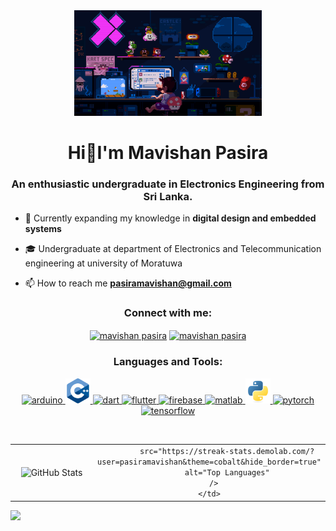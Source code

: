 <div align="center">
        <img src="https://github.com/pasiramavishan/myImages/blob/main/225813708-98b745f2-7d22-48cf-9150-083f1b00d6c9.gif" alt="GIF" width="300">
 </div>

<h1 align="center">Hi👋I'm Mavishan Pasira</h1>
<h3 align="center">An enthusiastic undergraduate in Electronics Engineering from Sri Lanka.</h3>

- 🌱 Currently expanding my knowledge in **digital design and embedded systems**

- 🎓 Undergraduate at department of Electronics and Telecommunication engineering at university of Moratuwa
  
- 📫 How to reach me **pasiramavishan@gmail.com**

  
<h3 align="center">Connect with me:</h3>
<p align="center">
<a href="https://linkedin.com/in/mavishan-pasira-560a3b217" target="blank"><img align="center" src="https://raw.githubusercontent.com/rahuldkjain/github-profile-readme-generator/master/src/images/icons/Social/linked-in-alt.svg" alt="mavishan pasira" height="30" width="40" /></a>
<a href="https://kaggle.com/mavishanpasira" target="blank"><img align="center" src="https://raw.githubusercontent.com/rahuldkjain/github-profile-readme-generator/master/src/images/icons/Social/kaggle.svg" alt="mavishan pasira" height="30" width="40" /></a>
</p>

<h3 align="center">Languages and Tools:</h3>

<p align="center" style="text-align: center;">
<a href="https://www.arduino.cc/" target="_blank" rel="noreferrer"> <img src="https://cdn.worldvectorlogo.com/logos/arduino-1.svg" alt="arduino" width="40" height="40"/> </a> 
    <a href="https://www.w3schools.com/cpp/" target="_blank" rel="noreferrer">
        <img src="https://raw.githubusercontent.com/devicons/devicon/master/icons/cplusplus/cplusplus-original.svg" alt="cplusplus" width="40" height="40"/>
    </a>
    <a href="https://dart.dev" target="_blank" rel="noreferrer">
        <img src="https://www.vectorlogo.zone/logos/dartlang/dartlang-icon.svg" alt="dart" width="40" height="40"/>
    </a>
    <a href="https://flutter.dev" target="_blank" rel="noreferrer">
        <img src="https://www.vectorlogo.zone/logos/flutterio/flutterio-icon.svg" alt="flutter" width="40" height="40"/>
    </a>
<a href="https://firebase.google.com/" target="_blank" rel="noreferrer"> <img src="https://www.vectorlogo.zone/logos/firebase/firebase-icon.svg" alt="firebase" width="40" height="40"/> </a> 
    <a href="https://www.mathworks.com/" target="_blank" rel="noreferrer">
        <img src="https://upload.wikimedia.org/wikipedia/commons/2/21/Matlab_Logo.png" alt="matlab" width="40" height="40"/>
    </a>
    <a href="https://www.python.org" target="_blank" rel="noreferrer">
        <img src="https://raw.githubusercontent.com/devicons/devicon/master/icons/python/python-original.svg" alt="python" width="40" height="40"/>
    </a>
    <a href="https://pytorch.org/" target="_blank" rel="noreferrer">
        <img src="https://www.vectorlogo.zone/logos/pytorch/pytorch-icon.svg" alt="pytorch" width="40" height="40"/>
    </a>
    <a href="https://www.tensorflow.org" target="_blank" rel="noreferrer">
        <img src="https://www.vectorlogo.zone/logos/tensorflow/tensorflow-icon.svg" alt="tensorflow" width="40" height="40"/>
    </a>
</p>

                  
  <br>

  
  
  
<table border="0" align="center">
  <tr>
    <td width="50%" align="center">
      <img
        align="center"
        src="https://github-readme-stats.vercel.app/api?username=pasiramavishan&theme=cobalt&show_icons=true&count_private=true"
        alt="GitHub Stats"
      />
      <br>
<!--       <img
        src="https://github-readme-streak-stats.herokuapp.com/?user=pasiramavishan&theme=cobalt&hide_border=true"
        alt="GitHub Streak"
      /> -->
    </td>
    <td width="50%" align="center">
      <img

            src="https://streak-stats.demolab.com/?user=pasiramavishan&theme=cobalt&hide_border=true"
            alt="Top Languages"
      />
    </td>
  </tr>
</table>










<img src="https://user-images.githubusercontent.com/73097560/115834477-dbab4500-a447-11eb-908a-139a6edaec5c.gif">
</p>  
